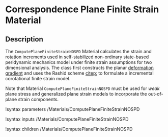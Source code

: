 # Correspondence Plane Finite Strain Material

## Description

The `ComputePlaneFiniteStrainNOSPD` Material calculates the strain and rotation increments used in self-stabilized non-ordinary state-based peridynamic mechanics model under finite strain assumptions for two dimensional analysis. The class first constructs the planar [deformation gradient](peridynamics/DeformationGradients.md) and uses the Rashid scheme [citep:](rashid1993incremental) to formulate a incremental corotational finite strain model.

Note that Material `ComputePlaneFiniteStrainNOSPD` must be used for _weak_ plane stress and generalized plane strain models to incorporate the out-of-plane strain components.

!syntax parameters /Materials/ComputePlaneFiniteStrainNOSPD

!syntax inputs /Materials/ComputePlaneFiniteStrainNOSPD

!syntax children /Materials/ComputePlaneFiniteStrainNOSPD
